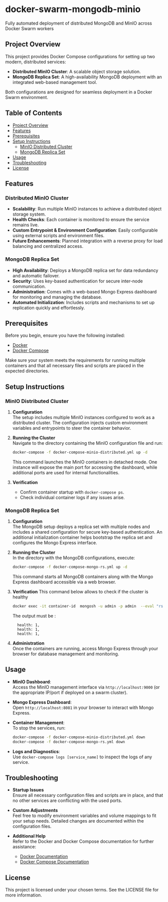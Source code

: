 # docker-swarm-mongodb-minio

Fully automated deployment of distributed MongoDB and MinIO across Docker Swarm workers

## Project Overview

This project provides Docker Compose configurations for setting up two modern, distributed services:
- **Distributed MinIO Cluster**: A scalable object storage solution.
- **MongoDB Replica Set**: A high-availability MongoDB deployment with an integrated web-based management tool.

Both configurations are designed for seamless deployment in a Docker Swarm environment.

## Table of Contents

- [Project Overview](#project-overview)
- [Features](#features)
- [Prerequisites](#prerequisites)
- [Setup Instructions](#setup-instructions)
  - [MinIO Distributed Cluster](#minio-distributed-cluster)
  - [MongoDB Replica Set](#mongodb-replica-set)
- [Usage](#usage)
- [Troubleshooting](#troubleshooting)
- [License](#license)

## Features

### Distributed MinIO Cluster
- **Scalability**: Run multiple MinIO instances to achieve a distributed object storage system.
- **Health Checks**: Each container is monitored to ensure the service remains live.
- **Custom Entrypoint & Environment Configuration**: Easily configurable using external scripts and environment files.
- **Future Enhancements**: Planned integration with a reverse proxy for load balancing and centralized access.

### MongoDB Replica Set
- **High Availability**: Deploys a MongoDB replica set for data redundancy and automatic failover.
- **Security**: Uses key-based authentication for secure inter-node communication.
- **Administration**: Comes with a web-based Mongo Express dashboard for monitoring and managing the database.
- **Automated Initialization**: Includes scripts and mechanisms to set up replication quickly and effortlessly.

## Prerequisites

Before you begin, ensure you have the following installed:
- [Docker](https://docs.docker.com/get-docker/)
- [Docker Compose](https://docs.docker.com/compose/install/)

Make sure your system meets the requirements for running multiple containers and that all necessary files and scripts are placed in the expected directories.

## Setup Instructions

### MinIO Distributed Cluster

1. **Configuration**  
   The setup includes multiple MinIO instances configured to work as a distributed cluster. The configuration injects custom environment variables and entrypoints to steer the container behavior.

2. **Running the Cluster**  
   Navigate to the directory containing the MinIO configuration file and run:
   
   ```bash
   docker-compose -f docker-compose-minio-distributed.yml up -d
   ```
   
   This command launches the MinIO containers in detached mode. One instance will expose the main port for accessing the dashboard, while additional ports are used for internal functionalities.

3. **Verification**  
   - Confirm container startup with `docker-compose ps`.
   - Check individual container logs if any issues arise.

### MongoDB Replica Set

1. **Configuration**  
   The MongoDB setup deploys a replica set with multiple nodes and includes a shared configuration for secure key-based authentication. An additional initialization container helps bootstrap the replica set and configures the Mongo Express interface.

2. **Running the Cluster**  
   In the directory with the MongoDB configurations, execute:
   
   ```bash
   docker-compose -f docker-compose-mongo-rs.yml up -d
   ```
   
   This command starts all MongoDB containers along with the Mongo Express dashboard accessible via a web browser.

3. **Verification**
   This command below allows to check if the cluster is healthy
   ```bash
   docker exec -it container-id  mongosh -u admin -p admin  --eval "rs.status()" |grep health 
   ```
   The output must be :
    ```commandline
      health: 1,
      health: 1,
      health: 1,
    ```
4. **Administration**  
   Once the containers are running, access Mongo Express through your browser for database management and monitoring.

## Usage

- **MinIO Dashboard**:  
  Access the MinIO management interface via `http://localhost:9000` (or the appropriate IP/port if deployed on a swarm cluster).

- **Mongo Express Dashboard**:  
  Open `http://localhost:8081` in your browser to interact with Mongo Express.

- **Container Management**:  
  To stop the services, run:

  ```bash
  docker-compose -f docker-compose-minio-distributed.yml down
  docker-compose -f docker-compose-mongo-rs.yml down
  ```

- **Logs and Diagnostics**:  
  Use `docker-compose logs [service_name]` to inspect the logs of any service.

## Troubleshooting

- **Startup Issues**  
  Ensure all necessary configuration files and scripts are in place, and that no other services are conflicting with the used ports.

- **Custom Adjustments**  
  Feel free to modify environment variables and volume mappings to fit your setup needs. Detailed changes are documented within the configuration files.

- **Additional Help**  
  Refer to the Docker and Docker Compose documentation for further assistance:
  - [Docker Documentation](https://docs.docker.com/)
  - [Docker Compose Documentation](https://docs.docker.com/compose/)

## License

This project is licensed under your chosen terms. See the LICENSE file for more information.